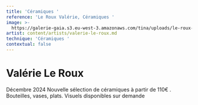 ```yaml
---
title: 'Céramiques '
reference: 'Le Roux Valérie, Céramiques '
image: >-
  https://galerie-gaia.s3.eu-west-3.amazonaws.com/tina/uploads/le-roux-valerie/IMG_3473.jpg
artist: content/artists/valerie-le-roux.md
technique: 'Céramiques '
contextual: false
---
```


# Valérie Le Roux

Décembre 2024 Nouvelle sélection de céramiques à partir de 110€ . Bouteilles, vases, plats. Visuels disponibles sur demande 
